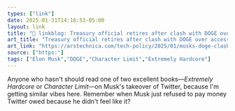 ```yaml
---
types: ["link"]
date: 2025-01-31T14:16:53-05:00
layout: link
title: "🔗 linkblog: Treasury official retires after clash with DOGE over access to payment system'"
art_title: "Treasury official retires after clash with DOGE over access to payment system"
art_link: "https://arstechnica.com/tech-policy/2025/01/musks-doge-clashes-with-treasury-over-access-to-payment-system-report-says/"
source: ["https:"]
tags: ["Elon Musk","DOGE","Character Limit","Extremely Hardcore"]
---
```

Anyone who hasn't should read one of two excellent books—*Extremely Hardcore* or *Character Limit*—on Musk's takeover of Twitter, because I'm getting similar vibes here. Remember when Musk just refused to pay money Twitter owed because he didn't feel like it?
